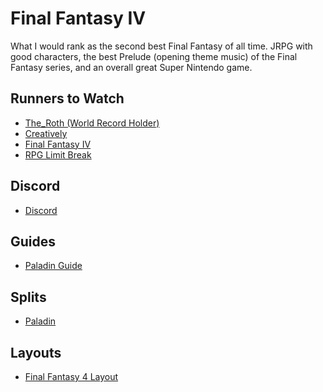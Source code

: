# Final Fantasy IV

What I would rank as the second best Final Fantasy of all time. JRPG with good
characters, the best Prelude (opening theme music) of the Final Fantasy series,
and an overall great Super Nintendo game.

## Runners to Watch

  * [The_Roth (World Record Holder)][1]
  * [Creatively][2]
  * [Final Fantasy IV][3]
  * [RPG Limit Break][4]

## Discord

  * [Discord][Discord]

## Guides

  * [Paladin Guide][Paladin Guide]

## Splits

  * [Paladin][Paladin Splits]

## Layouts

  * [Final Fantasy 4 Layout][8]

[1]: https://www.twitch.tv/the_roth
[2]: https://www.twitch.tv/creatively
[3]: https://www.twitch.tv/directory/game/Final%20Fantasy%20IV
[4]: https://www.twitch.tv/rpglimitbreak
[Discord]: https://discord.gg/waJ9kv
[Paladin Guide]: ./Guides/Paladin_Run.md
[Paladin Splits]: ./Splits/Final_Fantasy_IV_Paladin.lss
[8]: ./Layouts/Final_Fantasy_4.lsl.lsl
